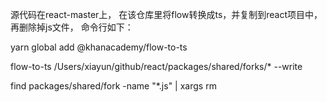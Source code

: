 源代码在react-master上， 在该仓库里将flow转换成ts，并复制到react项目中， 再删除掉js文件， 命令行如下：

yarn global add @khanacademy/flow-to-ts

flow-to-ts /Users/xiayun/github/react/packages/shared/forks/*  --write

find packages/shared/fork -name "*.js" | xargs rm
